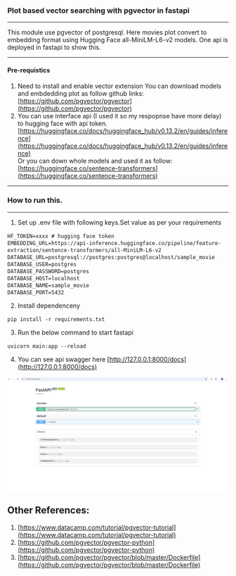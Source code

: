 ### Plot based vector searching with pgvector in fastapi
---
This module use pgvector of postgresql. Here movies plot convert to embedding format using Hugging Face all-MiniLM-L6-v2 models. 
One api is deployed in fastapi to show this.   

---
#### Pre-requistics
1. Need to install and enable vector extension 
You can download models and embdedding plot as follow github links:   
[https://github.com/pgvector/pgvector](https://github.com/pgvector/pgvector)
2. You can use interface api (I used it so my respopnse  have more delay) to hugging face with api token.   [https://huggingface.co/docs/huggingface_hub/v0.13.2/en/guides/inference](https://huggingface.co/docs/huggingface_hub/v0.13.2/en/guides/inference)  
Or you can down whole models and used it as follow: 
[https://huggingface.co/sentence-transformers](https://huggingface.co/sentence-transformers)
---
### How to run this.
---   
1. Set up .env file with following keys.Set value as per your requirements
````
HF_TOKEN=xxxx # hugging face token
EMBEDDING_URL=https://api-inference.huggingface.co/pipeline/feature-extraction/sentence-transformers/all-MiniLM-L6-v2
DATABASE_URL=postgresql://postgres:postgres@localhost/sample_movie
DATABASE_USER=postgres
DATABASE_PASSWORD=postgres
DATABASE_HOST=localhost
DATABASE_NAME=sample_movie
DATABASE_PORT=5432
````
2. Install dependenceny   
````
pip install -r requirements.txt
````
3. Run the below command to start fastapi
````
uvicorn main:app --reload
````
4. You can see api swagger here [http://127.0.0.1:8000/docs](http://127.0.0.1:8000/docs)

![Api list](api_swagger.jpg)

Other References:
----

1. [https://www.datacamp.com/tutorial/pgvector-tutorial](https://www.datacamp.com/tutorial/pgvector-tutorial)   
2. [https://github.com/pgvector/pgvector-python](https://github.com/pgvector/pgvector-python)
3. [https://github.com/pgvector/pgvector/blob/master/Dockerfile](https://github.com/pgvector/pgvector/blob/master/Dockerfile)
